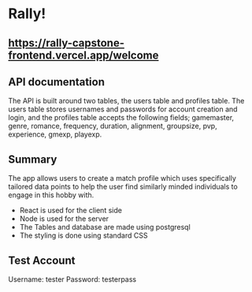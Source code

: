 Rally!
===

https://rally-capstone-frontend.vercel.app/welcome
---

API documentation
---
The API is built around two tables, the users table and profiles table. The users table stores usernames and passwords for account creation and login, and the profiles table accepts the following fields; gamemaster, genre, romance, frequency, duration, alignment, groupsize, pvp, experience, gmexp, playexp.




Summary
---
The app allows users to create a match profile which uses specifically tailored data points to help the user find similarly minded individuals to engage in this hobby with.


* React is used for the client side
* Node is used for the server
* The Tables and database are made using postgresql
* The styling is done using standard CSS

Test Account
---
Username: tester
Password: testerpass